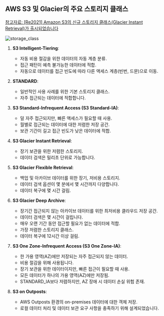 ## AWS S3 및 Glacier의 주요 스토리지 클래스

[참고자료: [Re2021] Amazon S3의 신규 스토리지 클래스(Glacier Instant Retrieval)가 출시되었습니다](https://www.wisen.co.kr/pages/blog/blog-detail.html?idx=12080)

![storage_class](https://dev.wisen.co.kr/_core/_files/naverEditor/13-011.png)

1. **S3 Intelligent-Tiering**:
   - 자동 비용 절감을 위한 데이터의 자동 계층 분류.
   - 접근 패턴이 예측 불가능한 데이터에 적합.
   - 자동으로 데이터를 접근 빈도에 따라 다른 액세스 계층(빈번, 드문)으로 이동.
     
2. **STANDARD**: 
   - 일반적인 사용 사례를 위한 기본 스토리지 클래스.
   - 자주 접근되는 데이터에 적합합니다.

3. **S3 Standard-Infrequent Access (S3 Standard-IA)**:
   - 덜 자주 접근되지만, 빠른 액세스가 필요할 때 사용.
   - 월별로 접근되는 데이터에 대한 저렴한 저장 공간.
   - 보관 기간이 길고 접근 빈도가 낮은 데이터에 적합.

4. **S3 Glacier Instant Retrieval**:
   - 장기 보관을 위한 저렴한 스토리지.
   - 데이터 검색은 밀리초 단위로 가능합니다.

5. **S3 Glacier Flexible Retrieval**:
   - 백업 및 아카이브 데이터를 위한 장기, 저비용 스토리지.
   - 데이터 검색 옵션이 몇 분에서 몇 시간까지 다양합니다.
   - 데이터 복구에 몇 시간 걸림.

6. **S3 Glacier Deep Archive**:
   - 장기간 접근되지 않는 아카이브 데이터를 위한 최저비용 클라우드 저장 공간.
   - 데이터 검색은 몇 시간이 걸립니다.
   - 매우 오랜 기간 동안 접근할 필요가 없는 데이터에 적합.
   - 가장 저렴한 스토리지 클래스.
   - 데이터 복구에 12시간 이상 걸림.

7. **S3 One Zone-Infrequent Access (S3 One Zone-IA)**:
   - 한 가용 영역(AZ)에만 저장되는 자주 접근되지 않는 데이터.
   - 비용 절감을 위해 사용됩니다.
   - 장기 보관을 위한 데이터이지만, 빠른 접근이 필요할 때 사용.
   - 모든 데이터가 하나의 가용 영역(AZ)에만 저장됨.
   - STANDARD_IA보다 저렴하지만, AZ 장애 시 데이터 손실 위험 존재.

8. **S3 on Outposts**:
   - AWS Outposts 환경의 on-premises 데이터에 대한 객체 저장.
   - 로컬 데이터 처리 및 데이터 보관 요구 사항을 충족하기 위해 설계되었습니다.


